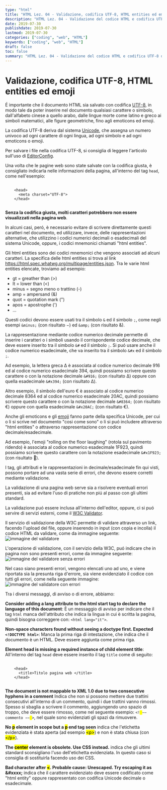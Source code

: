 ```yaml
---
type: "html"
title: "HTML Lez. 04 - Validazione, codifica UTF-8, HTML entities ed emoji"
description: "HTML Lez. 04 - Validazione del codice HTML e codifica UTF-8 delle pagine web, HTML entities ed emoji"
date: 2019-07-30
publishdate: 2019-07-30
lastmod: 2019-07-30
categories: ["coding", "web", "HTML"]
keywords: ["coding", "web", "HTML"]
draft: false
toc: false
summary: "HTML Lez. 04 - Validazione del codice HTML e codifica UTF-8 delle pagine web, HTML entities ed emoji"
---
```


<h1>Validazione, codifica UTF-8, HTML entities ed emoji</h1>

<p>É importante che il documento HTML sia salvato con codifica <a href="https://it.wikipedia.org/wiki/UTF-8">UTF-8</a>, in modo tale da poter inserire nel documento qualsiasi carattere o simbolo, dall'alfabeto cinese a quello arabo, dalle lingue morte come latino e greco ai simboli matematici, alle figure geometriche, fino agli emoticons ed emoji.</p>

<p>La codifica UTF-8 deriva dal sistema <a href="https://it.m.wikipedia.org/wiki/Unicode">Unicode</a>, che assegna un numero univoco ad ogni carattere di ogni lingua, ad ogni simbolo e ad ogni emoticons o emoji.</p>

<p>Per salvare i file nella codifica UTF-8, si consiglia di leggere l'articolo sull'uso di <a href="/coding/tools/EditorConfig/">EditorConfig</a>.</p>

<p>Una volta che le pagine web sono state salvate con la codifica giusta, è consigliato indicarla nelle informazioni della pagina, all'interno del tag <code class="html">head</code>, come nell'esempio:</p>

<pre>
  <code class="html">
    &lt;head&gt;
      &lt;meta charset="UTF-8"&gt;
    &lt;/head&gt;
  </code>
</pre>

<p><strong>Senza la codifica giusta, molti caratteri potrebbero non essere visualizzati nella pagina web</strong>.</p>

<p>In alcuni casi, peró, è necessario evitare di scrivere direttamente questi caratteri nel documento, ed utilizzare, invece, delle rappresentazioni alternative, che utilizzino i codici numerici decimali o esadecimali del sistema Unicode, oppure, i codici mnemonici chiamati "html entities".</p>

<p>Gli html entities sono dei codici mnemonici che vengono associati ad alcuni caratteri. La specifica delle html entities si trova al link <a href="https://html.spec.whatwg.org/multipage/entities.json">https://html.spec.whatwg.org/multipage/entities.json</a>. Tra le varie html entities elencate, troviamo ad esempio:<p>

<ul>
  <li>gt = greather than (&gt;)</li>
  <li>lt = lower than (&lt;)</li>
  <li>minus = segno meno o trattino (-)</li>
  <li>amp = ampersand (&amp;)</li>
  <li>quot = quotation mark (")</li>
  <li>apos = apostrophe (')</li>
  <li>…</li>
</ul>

<p>Questi codici devono essere usati tra il simbolo <code class="html">&amp;</code> ed il simbolo <code class="html">;</code>, come negli esempi <code class="html">&amp;minus;</code> (con risultato &minus;) ed <code class="html">&amp;amp;</code> (con risultato &amp;).</p>

<p>La rappresentazione mediante codice numerico decimale permette di inserire i caratteri o i simboli usando il corrispondente codice decimale, che deve essere inserito tra il simbolo <code class="html">&amp;#</code> ed il simbolo <code class="html">;</code>. Si puó usare anche il codice numerico esadecimale, che va inserito tra il simbolo <code class="html">&amp;#x</code> ed il simbolo <code class="html">;</code>.</p>

<p>Ad esempio, la lettera greca &Delta; è associata al codice numerico decimale 916 ed al codice numerico esadecimale 394, quindi possiamo scrivere questo carattere o con la notazione decimale <code class="html">&amp;#916;</code> (con risultato &#916;) oppure con quella esadecimale <code class="html">&amp;#x394;</code> (con risultato &#x394;).</p>

<p>Altro esempio, il simbolo dell'euro &euro; è associato al codice numerico decimale 8364 ed al codice numerico esadecimale 20AC, quindi possiamo scrivere questo carattere o con la notazione decimale <code class="html">&amp;#8364;</code> (con risultato &#8364;) oppure con quella esadecimale <code class="html">&amp;#x20AC;</code> (con risultato &#x20AC;).</p>

<p>Anche gli emoticons e gli <a href="https://www.unicode.org/emoji/charts/full-emoji-list.html">emoji</a> fanno parte della specifica Unicode, per cui o li si scrive nel documento "cosi come sono" o li si puó includere attraverso
"html entities" o attraverso rappresentazione con codice decimale/esadecimale.</p>

<p>Ad esempio, l'emoji "rolling on the floor laughing" (rotola sul pavimento ridendo) è associata al codice numerico esadecimale 1F923, quindi possiamo scrivere questo carattere con la notazione esadecimale <code class="html">&amp;#x1F923;</code> (con risultato &#x1F923;).</p>

<p>I tag, gli attributi e le rappresentazioni in decimale/esadecimale fin qui visti, possono portare ad una vasta serie di errori, che devono essere corretti mediante validazione.</p>

<p>La validazione di una pagina web serve sia a risolvere eventuali errori presenti, sia ad evitare l'uso di pratiche non piú al passo con gli ultimi standard.</p>

<p>La validazione puó essere inclusa all'interno dell'editor, oppure, ci si puó servire di servizi esterni, come il <a href="https://validator.w3.org/">W3C Validator</a>.</p>

<p>Il servizio di validazione della W3C permette di validare attraverso un link, facendo l'upload del file, oppure inserendo in input (con copia e incolla) il codice HTML da validare, come da immagine seguente:
<img src="/static/coding/web/html/html-W3C-validator.webp" alt="immagine del validatore">
</p>

<p>L'operazione di validazione, con il servizio della W3C, puó indicare che in pagina non sono presenti errori, come da immagine seguente:
<img src="/static/coding/web/html/html-W3C-validator-OK.webp" alt="immagine del validatore senza errori"></p>

<p> Nel caso siano presenti errori, vengono elencati uno ad uno, e viene riportata sia la presunta riga d'errore, sia viene evidenziato il codice con tutti gli errori, come nella seguente immagine:
<img src="/static/coding/web/html/html-W3C-validator-Errors.webp" alt="immagine del validatore con errori"></p>

<p>Tra i diversi messaggi, di avviso o di errore, abbiamo:</p>

<p><strong>Consider adding a lang attribute to the html start tag to declare the language of this document</strong>:
È un messaggio di avviso per indicare che il tag <code>html</code> manca dell'attributo che indica la lingua in cui è scritta la pagina, quindi bisogna correggere con: <code class="html">&lt;html lang="it"&gt;</code>.</p>

<p><strong>Non-space characters found without seeing a doctype first. Expected <code class="html">&lt;!DOCTYPE html&gt;</code></strong>:
Manca la prima riga di intestazione, che indica che il documento è un HTML. Deve essere aggiunta come prima riga.</p>

<p><strong>Element head is missing a required instance of child element title</strong>:
All'interno del tag <code>head</code> deve essere inserito il tag <code>title</code> come di seguito:</p>
<pre>
  <code class="html">
    &lt;head&gt;
      &lt;title&gt;Titolo pagina web &lt;/title&gt;
    &lt;/head&gt;
  </code>
</pre>

<p><strong>The document is not mappable to XML 1.0 due to two consecutive hyphens in a comment</strong> Indica che non si possono mettere due trattini consecutivi all'interno di un commento, quindi i due trattini vanno rimossi. Spesso si sbaglia a scrivere il commento, aggiungendo uno spazio di troppo, che deve essere rimosso, come nel seguente esempio: <code class="html">&lt;!<mark> </mark>&minus;&minus; commento &minus;&minus;<mark> </mark>&gt;</code>, nel quale sono evidenziati gli spazi da rimuovere.</p>

<p><strong>No <mark>p</mark> element in scope but a <mark>p</mark> end tag seen</strong> indica che l'etichetta evidenziata è stata aperta (ad esempio <mark>&lt;p&gt;</mark>) e non è stata chiusa (con <mark>&lt;/p&gt;</mark>).</p>

<p><strong>The <mark>center</mark> element is obsolete. Use CSS instead.</strong> indica che gli ultimi standard sconsigliano l'uso dell'etichetta evidenziata. In questo caso si consiglia di sostituirla facendo uso dei CSS.</p>

<p><strong>Bad character after <mark>&lt;</mark>. Probable cause: Unescaped. Try escaping it as &amp;#xxxx;</strong> indica che il carattere evidenziato deve essere codificato come "html entity" oppure rappresentato con codifica Unicode decimale o esadecimale.</p>
